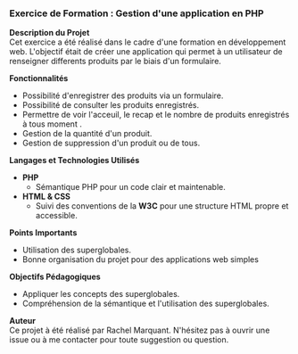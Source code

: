 ### Exercice de Formation : Gestion d'une application en PHP

**Description du Projet**  
Cet exercice a été réalisé dans le cadre d'une formation en développement web. 
L'objectif était de créer une application qui permet à un utilisateur de renseigner 
differents produits par le biais d'un formulaire. 

**Fonctionnalités**
* Possibilité d'enregistrer des produits via un formulaire.
* Possibilité de consulter les produits enregistrés.
* Permettre de voir l'acceuil, le recap et le nombre de produits enregistrés à tous moment .
* Gestion de la quantité d'un produit.
* Gestion de suppression d'un produit ou de tous.

**Langages et Technologies Utilisés**
*  **PHP**
   * Sémantique PHP pour un code clair et maintenable.
* **HTML & CSS**
   * Suivi des conventions de la **W3C** pour une structure HTML propre et accessible.

**Points Importants**
* Utilisation des superglobales.
* Bonne organisation du projet pour des applications web simples
  
**Objectifs Pédagogiques**
* Appliquer les concepts des superglobales.
* Compréhension de la sémantique et l'utilisation des superglobales.

**Auteur**  
Ce projet à été réalisé par Rachel Marquant.
N'hésitez pas à ouvrir une issue ou à me contacter pour toute suggestion ou question.
